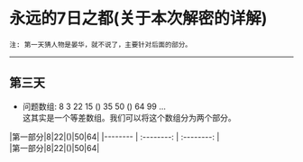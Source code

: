 # 永远的7日之都(关于本次解密的详解)  
    注: 第一天猜人物是晏华，就不说了，主要针对后面的部分。  
___
## 第三天  
* 问题数组: 8 3 22 15 () 35 50 () 64 99 …  
这其实是一个等差数组。我们可以将这个数组分为两个部分。  

|第一部分|8|22|()|50|64|
|-------- | :--------: | :--------: |  
|第一部分|8|22|()|50|64|
